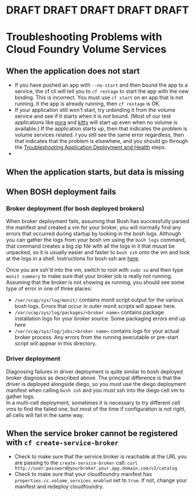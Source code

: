 # DRAFT DRAFT DRAFT DRAFT DRAFT

# Troubleshooting Problems with Cloud Foundry Volume Services

## When the application does not start

- If you have pushed an app with `--no-start` and then bound the app to a service, the cf cli will tell you to `cf restage` to start the app with the new binding.  This is incorrect.  You must use `cf start` on an app that is not running.  It the app is already running, then `cf restage` is OK.
- If your application still won't start, try unbinding it from the volume service and see if it starts when it is *not* bound.  (Most of our test applications like [pora](https://github.com/cloudfoundry-incubator/persi-acceptance-tests/tree/master/assets/pora) and [kitty](https://github.com/EMC-Dojo/Kitty) will start up even when no volume is available.)
  If the application starts up, then that indicates the problem is volume services related.  I you still see the same error regardless, then that indicates that the problem is elsewhere, and you should go through the [Troubleshooting Application Deployment and Health](https://docs.cloudfoundry.org/devguide/deploy-apps/troubleshoot-app-health.html) steps.
- 

## When the application starts, but data is missing

## When BOSH deployment fails

### Broker deployment (for bosh deployed brokers)

When broker deployment fails, assuming that Bosh has successfully parsed the manifest and created a vm for your broker, you will normally find any errors that occurred during startup by looking in the bosh logs.
Although you can gather the logs from your bosh vm using the `bosh logs` command, that command creates a big zip file with all the logs in it that muust be unpacked, so it is usually easier and faster to `bosh ssh` onto the vm and look at the logs in a shell.
Instructions for bosh ssh are [here](https://bosh.io/docs/sysadmin-commands.html#ssh).

Once you are ssh'd into the vm, switch to root with `sudo su` and then type `monit summary` to make sure that your broker job is really not running.
Assuming that the broker is not showing as running, you should see some type of error in one of three places:
- `/var/vcap/sys/log/monit/` contains monit script output for the various bosh logs.  Errors that occur in outer monit scripts will appear here.
- `/var/vcap/sys/log/packages/<broker name>` contains package installation logs for your broker source.  Some packaging errors end up here  
- `/var/vcap/sys/log/jobs/<broker name>` contains logs for your actual broker process.  Any errors from the running executable or pre-start script will appear in this directory.

### Driver deployment

Diagnosing failures in driver deployment is quite similar to bosh deployed broker diagnosis as described above.  The principal difference is that the driver is deployed alongside diego, so you must use the diego deployment manifest when calling `bosh ssh` and you must ssh into the diego cell vm to gather logs.  
In a multi-cell deployment, sometimes it is necessary to try different cell vms to find the failed one, but most of the time if configuration is not right, all cells will fail in the same way.

## When the service broker cannot be registered with `cf create-service-broker`

* Check to make sure that the service broker is reachable at the URL you are passing to the `create-service-broker` call:
```curl http://user:password@yourbroker.your.app.domain.com/v2/catalog```
* Check to make sure that your cloudfoundry manifest has `properties.cc.volume_services_enabled` set to `true`.  If not, change your manifest and redeploy cloudfoundry.

